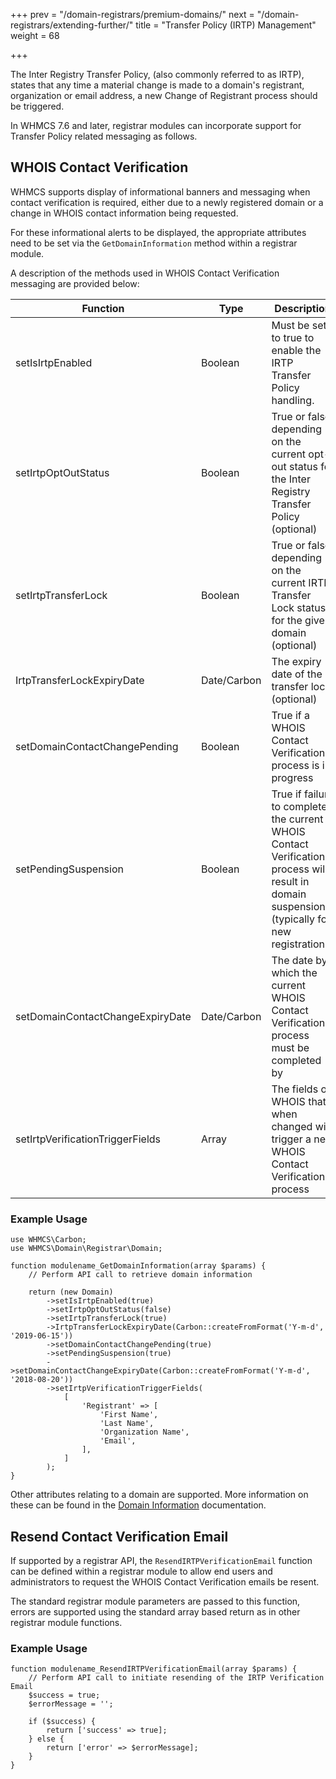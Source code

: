 +++
prev = "/domain-registrars/premium-domains/"
next = "/domain-registrars/extending-further/"
title = "Transfer Policy (IRTP) Management"
weight = 68

+++

The Inter Registry Transfer Policy, (also commonly referred to as IRTP), states that any time a material change is made to a domain's registrant, organization or email address, a new Change of Registrant process should be triggered.

In WHMCS 7.6 and later, registrar modules can incorporate support for Transfer Policy related messaging as follows.

## WHOIS Contact Verification

WHMCS supports display of informational banners and messaging when contact verification is required, either due to a newly registered domain or a change in WHOIS contact information being requested.

For these informational alerts to be displayed, the appropriate attributes need to be set via the `GetDomainInformation` method within a registrar module.

A description of the methods used in WHOIS Contact Verification messaging are provided below:

| Function | Type | Description |
| --------- | ----------- | ------ |
| setIsIrtpEnabled | Boolean | Must be set to true to enable the IRTP Transfer Policy handling. |
| setIrtpOptOutStatus | Boolean | True or false depending on the current opt-out status for the Inter Registry Transfer Policy (optional) |
| setIrtpTransferLock | Boolean | True or false depending on the current IRTP Transfer Lock status for the given domain (optional) |
| IrtpTransferLockExpiryDate | Date/Carbon | The expiry date of the transfer lock (optional) |
| setDomainContactChangePending | Boolean | True if a WHOIS Contact Verification process is in progress |
| setPendingSuspension | Boolean | True if failure to complete the current WHOIS Contact Verification process will result in domain suspension (typically for new registrations) |
| setDomainContactChangeExpiryDate | Date/Carbon | The date by which the current WHOIS Contact Verification process must be completed by |
| setIrtpVerificationTriggerFields | Array | The fields of WHOIS that when changed will trigger a new WHOIS Contact Verification process |

### Example Usage

```
use WHMCS\Carbon;
use WHMCS\Domain\Registrar\Domain;

function modulename_GetDomainInformation(array $params) {
	// Perform API call to retrieve domain information

	return (new Domain)
        ->setIsIrtpEnabled(true)
        ->setIrtpOptOutStatus(false)
        ->setIrtpTransferLock(true)
        ->IrtpTransferLockExpiryDate(Carbon::createFromFormat('Y-m-d', '2019-06-15'))
        ->setDomainContactChangePending(true)
        ->setPendingSuspension(true)
        ->setDomainContactChangeExpiryDate(Carbon::createFromFormat('Y-m-d', '2018-08-20'))
        ->setIrtpVerificationTriggerFields(
            [
                'Registrant' => [
                    'First Name',
                    'Last Name',
                    'Organization Name',
                    'Email',
                ],
            ]
        );
}
```

Other attributes relating to a domain are supported. More information on these can be found in the [Domain Information](/domain-registrars/domain-information/) documentation.

## Resend Contact Verification Email

If supported by a registrar API, the `ResendIRTPVerificationEmail` function can be defined within a registrar module to allow end users and administrators to request the WHOIS Contact Verification emails be resent.

The standard registrar module parameters are passed to this function, errors are supported using the standard array based return as in other registrar module functions.

### Example Usage

```
function modulename_ResendIRTPVerificationEmail(array $params) {
	// Perform API call to initiate resending of the IRTP Verification Email
	$success = true;
	$errorMessage = '';

	if ($success) {
		return ['success' => true];
	} else {
		return ['error' => $errorMessage];
	}
}
```
